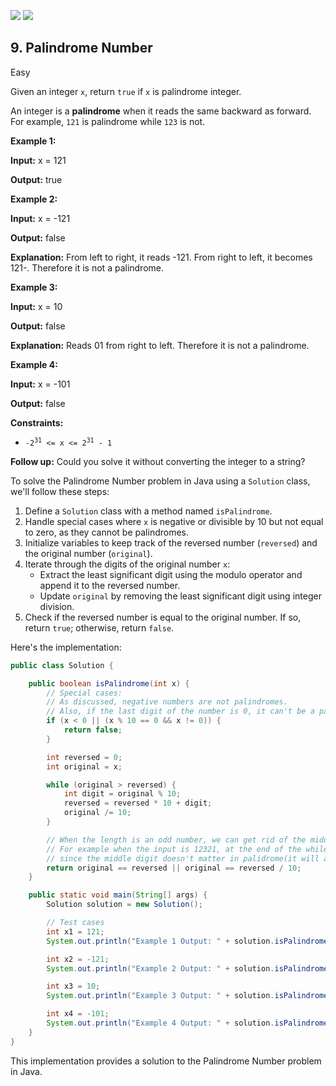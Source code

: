 [![](https://img.shields.io/github/stars/javadev/LeetCode-in-All?label=Stars&style=flat-square)](https://github.com/javadev/LeetCode-in-All)
[![](https://img.shields.io/github/forks/javadev/LeetCode-in-All?label=Fork%20me%20on%20GitHub%20&style=flat-square)](https://github.com/javadev/LeetCode-in-All/fork)

## 9\. Palindrome Number

Easy

Given an integer `x`, return `true` if `x` is palindrome integer.

An integer is a **palindrome** when it reads the same backward as forward. For example, `121` is palindrome while `123` is not.

**Example 1:**

**Input:** x = 121

**Output:** true 

**Example 2:**

**Input:** x = -121

**Output:** false

**Explanation:** From left to right, it reads -121. From right to left, it becomes 121-. Therefore it is not a palindrome. 

**Example 3:**

**Input:** x = 10

**Output:** false

**Explanation:** Reads 01 from right to left. Therefore it is not a palindrome. 

**Example 4:**

**Input:** x = -101

**Output:** false 

**Constraints:**

*   <code>-2<sup>31</sup> <= x <= 2<sup>31</sup> - 1</code>

**Follow up:** Could you solve it without converting the integer to a string?

To solve the Palindrome Number problem in Java using a `Solution` class, we'll follow these steps:

1. Define a `Solution` class with a method named `isPalindrome`.
2. Handle special cases where `x` is negative or divisible by 10 but not equal to zero, as they cannot be palindromes.
3. Initialize variables to keep track of the reversed number (`reversed`) and the original number (`original`).
4. Iterate through the digits of the original number `x`:
   - Extract the least significant digit using the modulo operator and append it to the reversed number.
   - Update `original` by removing the least significant digit using integer division.
5. Check if the reversed number is equal to the original number. If so, return `true`; otherwise, return `false`.

Here's the implementation:

```java
public class Solution {

    public boolean isPalindrome(int x) {
        // Special cases:
        // As discussed, negative numbers are not palindromes.
        // Also, if the last digit of the number is 0, it can't be a palindrome unless the number is 0 itself.
        if (x < 0 || (x % 10 == 0 && x != 0)) {
            return false;
        }

        int reversed = 0;
        int original = x;

        while (original > reversed) {
            int digit = original % 10;
            reversed = reversed * 10 + digit;
            original /= 10;
        }

        // When the length is an odd number, we can get rid of the middle digit by reversed / 10
        // For example when the input is 12321, at the end of the while loop we get x = 12, reversed = 123,
        // since the middle digit doesn't matter in palidrome(it will always equal to itself), we can simply get rid of it.
        return original == reversed || original == reversed / 10;
    }

    public static void main(String[] args) {
        Solution solution = new Solution();

        // Test cases
        int x1 = 121;
        System.out.println("Example 1 Output: " + solution.isPalindrome(x1));

        int x2 = -121;
        System.out.println("Example 2 Output: " + solution.isPalindrome(x2));

        int x3 = 10;
        System.out.println("Example 3 Output: " + solution.isPalindrome(x3));

        int x4 = -101;
        System.out.println("Example 4 Output: " + solution.isPalindrome(x4));
    }
}
```

This implementation provides a solution to the Palindrome Number problem in Java.